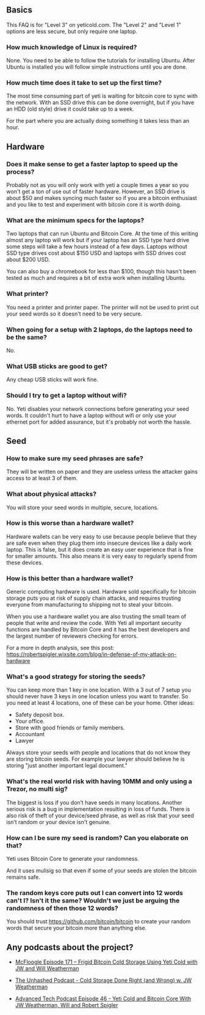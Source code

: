 ## Basics
This FAQ is for "Level 3" on yeticold.com. The "Level 2" and "Level 1" options are less secure, but only require one laptop.

### How much knowledge of Linux is required?
None. You need to be able to follow the tutorials for installing Ubuntu. After Ubuntu is installed you will follow simple instructions until you are done.

### How much time does it take to set up the first time?
The most time consuming part of yeti is waiting for bitcoin core to sync with the network. With an SSD drive this can be done overnight, but if you have an HDD (old style) drive it could take up to a week.

For the part where you are actually doing something it takes less than an hour.

## Hardware

### Does it make sense to get a faster laptop to speed up the process?
Probably not as you will only work with yeti a couple times a year so you won't get a ton of use out of faster hardware. However, an SSD drive is about $50 and makes syncing much faster so if you are a bitcoin enthusiast and you like to test and experiment with bitcoin core it is worth doing.

### What are the minimum specs for the laptops?

Two laptops that can run Ubuntu and Bitcoin Core. At the time of this writing almost any laptop will work but if your laptop has an SSD type hard drive some steps will take a few hours instead of a few days. Laptops without SSD type drives cost about $150 USD and laptops with SSD drives cost about $200 USD.

You can also buy a chromebook for less than $100, though this hasn't been tested as much and requires a bit of extra work when installing Ubuntu.

### What printer?

You need a printer and printer paper.  The printer will not be used to print out your seed words so it doesn't need to be very secure. 


### When going for a setup with 2 laptops, do the laptops need to be the same?

No.

### What USB sticks are good to get?

Any cheap USB sticks will work fine.

### Should I try to get a laptop without wifi?

No. Yeti disables your network connections before generating your seed words. It couldn't hurt to have a laptop without wifi or only use your ethernet port for added assurance, but it's probably not worth the hassle.

## Seed

### How to make sure my seed phrases are safe?
They will be written on paper and they are useless unless the attacker gains access to at least 3 of them.

### What about physical attacks?
You will store your seed words in multiple, secure, locations. 

### How is this worse than a hardware wallet?

Hardware wallets can be very easy to use because people believe that they are safe even when they plug them into insecure devices like a daily work laptop. This is false, but it does create an easy user experience that is fine for smaller amounts. This also means it is very easy to regularly spend from these devices.

### How is this better than a hardware wallet?
Generic computing hardware is used. Hardware sold specifically for bitcoin storage puts you at risk of supply chain attacks, and requires trusting everyone from manufacturing to shipping not to steal your bitcoin.

When you use a hardware wallet you are also trusting the small team of people that write and review the code. With Yeti all important security functions are handled by Bitcoin Core and it has the best developers and the largest number of reviewers checking for errors. 

For a more in depth analysis, see this post:  https://robertspigler.wixsite.com/blog/in-defense-of-my-attack-on-hardware

### What's a good strategy for storing the seeds?

You can keep more than 1 key in one location. With a 3 out of 7 setup you should never have 3 keys in one location unless you want to transfer. So you need at least 4 locations, one of these can be your home. Other ideas:
- Safety deposit box.
- Your office.
- Store with good friends or family members.
- Accountant
- Lawyer

Always store your seeds with people and locations that do not know they are storing bitcoin seeds. For example your lawyer should believe he is storing "just another important legal document."

### What's the real world risk with having 10MM and only using a Trezor, no multi sig?

The biggest is loss if you don’t have seeds in many locations. Another serious risk is a bug in implementation resulting in loss of funds. There is also risk of theft of your device/seed phrase, as well as risk that your seed isn’t random or your device isn't genuine.

### How can I be sure my seed is random? Can you elaborate on that?

Yeti uses Bitcoin Core to generate your randomness.

And it uses mulisig so that even if some of your seeds are stolen the bitcoin remains safe.

### The random keys core puts out I can convert into 12 words can't I? Isn't it the same? Wouldn't we just be arguing the randomness of then those 12 words?

You should trust https://github.com/bitcoin/bitcoin  to create your random words that secure your bitcoin more than anything else.


## Any podcasts about the project?

- [McFloogle Episode 171 – Frigid Bitcoin Cold Storage Using Yeti Cold with JW and Will Weatherman](https://www.mcfloogle.com/2019/11/18/episode-171-frigid-bitcoin-cold-storage-using-yeti-cold-with-jw-and-will-weatherman/)

- [The Unhashed Podcast - Cold Storage Done Right (and Wrong) w. JW Weatherman](https://www.stitcher.com/podcast/emissary-ventures-llc/unhashed-podcast/e/76243950)

- [Advanced Tech Podcast Episode 46 - Yeti Cold and Bitcoin Core With JW Weatherman, Will and Robert Spigler](https://advancetechmedia.org/episode-046-weatherman-spigler/)
